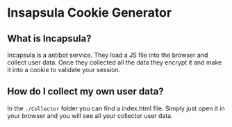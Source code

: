# Insapsula Cookie Generator
## What is Incapsula?
Incapsula is a antibot service. They load a JS file into the browser and collect user data.
Once they collected all the data they encrypt it and make it into a cookie to validate your session.

## How do I collect my own user data?
In the ``./Collector`` folder you can find a index.html file. Simply just open it in
your browser and you will see all your collector user data.
